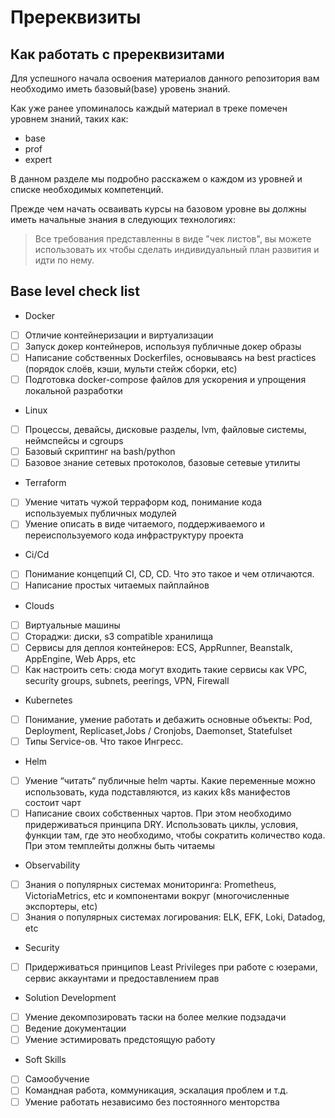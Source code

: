 # Пререквизиты

## Как работать с пререквизитами 

Для успешного начала освоения материалов данного репозитория вам необходимо иметь базовый(base) уровень знаний.

Как уже ранее упоминалось каждый материал в треке помечен уровнем знаний, таких как:

- base
- prof
- expert

В данном разделе мы подробно расскажем о каждом из уровней и списке необходимых компетенций. 

Прежде чем начать осваивать курсы на базовом уровне вы должны иметь начальные знания в следующих технологиях:

> Все требования представленны в виде "чек листов", вы можете использовать их чтобы сделать индивидуальный план развития и идти по нему.

## Base level check list

- Docker
- [ ] Отличие контейнеризации и виртуализации
- [ ] Запуск докер контейнеров, используя публичные докер образы
- [ ] Написание собственных Dockerfiles, основываясь на best practices (порядок слоёв, кэши, мульти стейж сборки, etc)
- [ ] Подготовка docker-compose файлов для ускорения и упрощения локальной разработки
- Linux
- [ ] Процессы, девайсы, дисковые разделы, lvm, файловые системы, неймспейсы и cgroups
- [ ] Базовый скриптинг на bash/python
- [ ] Базовое знание сетевых протоколов, базовые сетевые утилиты
- Terraform
- [ ] Умение читать чужой терраформ код, понимание кода  используемых публичных модулей
- [ ] Умение описать в виде читаемого, поддерживаемого и переиспользуемого кода инфраструктуру проекта
- Ci/Cd
- [ ] Понимание концепций CI, CD, CD. Что это такое и чем отличаются.
- [ ] Написание простых читаемых пайплайнов
- Clouds
- [ ] Виртуальные машины
- [ ] Стораджи: диски, s3 compatible хранилища
- [ ] Сервисы для деплоя контейнеров: ECS, AppRunner, Beanstalk, AppEngine, Web Apps, etc
- [ ] Как настроить сеть: сюда могут входить такие сервисы как VPC, security groups, subnets, peerings, VPN, Firewall
- Kubernetes
- [ ] Понимание, умение работать и дебажить основные объекты: Pod, Deployment, Replicaset,Jobs / Cronjobs, Daemonset, Statefulset
- [ ] Типы Service-ов. Что такое Ингресс. 
- Helm
- [ ] Умение “читать“ публичные helm чарты. Какие переменные можно использовать, куда подставляются, из каких k8s манифестов состоит чарт 
- [ ] Написание своих собственных чартов. При этом необходимо придерживаться принципа DRY. Использовать циклы, условия, функции там, где это необходимо, чтобы сократить количество кода. При этом темплейты должны быть читаемы 
- Observability
- [ ] Знания о популярных системах мониторинга: Prometheus, VictoriaMetrics, etc и компонентами вокруг (многочисленные экспортеры, etc)
- [ ] Знания о популярных системах логирования: ELK, EFK, Loki, Datadog, etc
- Security
- [ ] Придерживаться принципов Least Privileges при работе с юзерами, сервис аккаунтами и предоставлением прав
- Solution Development
- [ ] Умение декомпозировать таски на более мелкие подзадачи
- [ ] Ведение документации
- [ ] Умение эстимировать предстоящую работу
- Soft Skills
- [ ] Самообучение
- [ ] Командная работа, коммуникация, эскалация проблем и т.д.
- [ ] Умение работать независимо без постоянного менторства